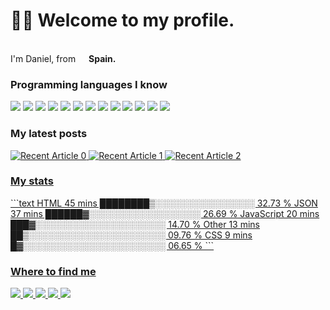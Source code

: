 <h1>👋🏻 Welcome to my profile.</h1>

<p></br> I'm Daniel, from <img src="https://www.flaticon.es/svg/static/icons/svg/323/323365.svg" width="13"/> <b>Spain.</b></p>
<h3>Programming languages I know</h3>
<p>
  <img src="https://img.shields.io/badge/HTML5-E34F26?style=for-the-badge&logo=html5&logoColor=white"/>
  <img src="https://img.shields.io/badge/CSS3-1572B6?style=for-the-badge&logo=css3&logoColor=white"/>
  <img src="https://img.shields.io/badge/JavaScript-F7DF1E?style=for-the-badge&logo=javascript&logoColor=black"/>
  <img src="https://img.shields.io/badge/Node.js-43853D?style=for-the-badge&logo=node.js&logoColor=white"/>
  <img src="https://img.shields.io/badge/Dart-0175C2?style=for-the-badge&logo=dart&logoColor=white"/>
  <img src="https://img.shields.io/badge/Markdown-000000?style=for-the-badge&logo=markdown&logoColor=white"/>
  <img src="https://img.shields.io/badge/Gatsby-663399?style=for-the-badge&logo=gatsby&logoColor=white"/>
  <img src="https://img.shields.io/badge/React-20232A?style=for-the-badge&logo=react&logoColor=61DAFB"/>
  <img src="https://img.shields.io/badge/Tailwind_CSS-38B2AC?style=for-the-badge&logo=tailwind-css&logoColor=white"/>
  <img src="https://img.shields.io/badge/Flutter-02569B?style=for-the-badge&logo=flutter&logoColor=white"/>
  <img src="https://img.shields.io/badge/Heroku-430098?style=for-the-badge&logo=heroku&logoColor=white"/>
  <img src="https://img.shields.io/badge/Google_Cloud-4285F4?style=for-the-badge&logo=google-cloud&logoColor=white"/>
  <img src="https://img.shields.io/badge/Amazon_AWS-232F3E?style=for-the-badge&logo=amazon-aws&logoColor=white"/>
</p>
<h3>My latest posts</h3>
<a target="_blank" href="https://github-readme-medium-recent-article.vercel.app/medium/@2005danielus/0"><img src="https://github-readme-medium-recent-article.vercel.app/medium/@2005danielus/0" alt="Recent Article 0"> 
<a target="_blank" href="https://github-readme-medium-recent-article.vercel.app/medium/@2005danielus/0"><img src="https://github-readme-medium-recent-article.vercel.app/medium/@2005danielus/1" alt="Recent Article 1"> 
  <a target="_blank" href="https://github-readme-medium-recent-article.vercel.app/medium/@2005danielus/0"><img src="https://github-readme-medium-recent-article.vercel.app/medium/@2005danielus/2" alt="Recent Article 2"> <br>
<h3>My stats</h3>
<!--START_SECTION:waka-->
```text
HTML         45 mins         ████████▒░░░░░░░░░░░░░░░░   32.73 % 
JSON         37 mins         ██████▓░░░░░░░░░░░░░░░░░░   26.69 % 
JavaScript   20 mins         ███▓░░░░░░░░░░░░░░░░░░░░░   14.70 % 
Other        13 mins         ██▒░░░░░░░░░░░░░░░░░░░░░░   09.76 % 
CSS          9 mins          █▓░░░░░░░░░░░░░░░░░░░░░░░   06.65 % 
```
<!--END_SECTION:waka-->
<br>
<h3>Where to find me</h3>
<p>
  <img src="https://img.shields.io/badge/Instagram-E4405F?style=for-the-badge&logo=instagram&logoColor=white" href:"https://instagram.com/2005_danielus">
  <img src="https://img.shields.io/badge/Twitter-1DA1F2?style=for-the-badge&logo=twitter&logoColor=white" href:"https://twitter.com/2005_danielus"/>
  <img src="https://img.shields.io/badge/Reddit-FF4500?style=for-the-badge&logo=reddit&logoColor=white" href:"https://reddit.com/2005danielus"/>
  <img src="https://img.shields.io/badge/Discord-7289DA?style=for-the-badge&logo=discord&logoColor=white" href:"https://discord.com/users/396298014295195649"/>
  <img src="https://img.shields.io/badge/Medium-12100E?style=for-the-badge&logo=medium&logoColor=white" href:"https://medium.com/dglobal"/>
</p>
